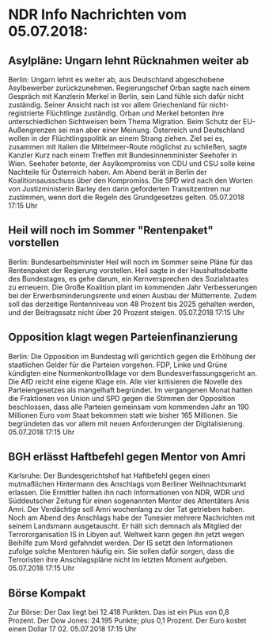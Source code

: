 # NDR Info Nachrichten vom 05.07.2018:


## Asylpläne: Ungarn lehnt Rücknahmen weiter ab
Berlin: Ungarn lehnt es weiter ab, aus Deutschland abgeschobene Asylbewerber zurückzunehmen. Regierungschef Orban sagte nach einem Gespräch mit Kanzlerin Merkel in Berlin, sein Land fühle sich dafür nicht zuständig. Seiner Ansicht nach ist vor allem Griechenland für nicht-registrierte Flüchtlinge zuständig. Orban und Merkel betonten ihre unterschiedlichen Sichtweisen beim Thema Migration. Beim Schutz der EU-Außengrenzen sei man aber einer Meinung. Österreich und Deutschland wollen in der Flüchtlingspolitik an einem Strang ziehen. Ziel sei es, zusammen mit Italien die Mittelmeer-Route möglichst zu schließen, sagte Kanzler Kurz nach einem Treffen mit Bundesinnenminister Seehofer in Wien. Seehofer betonte, der Asylkompromiss von CDU und CSU solle keine Nachteile für Österreich haben. Am Abend berät in Berlin der Koalitionsausschuss über den Kompromiss. Die SPD wird nach den Worten von Justizministerin Barley den darin geforderten Transitzentren nur zustimmen, wenn dort die Regeln des Grundgesetzes gelten. 05.07.2018 17:15 Uhr 

## Heil will noch im Sommer "Rentenpaket" vorstellen
Berlin: Bundesarbeitsminister Heil will noch im Sommer seine Pläne für das Rentenpaket der Regierung vorstellen. Heil sagte in der Haushaltsdebatte des Bundestages, es gehe darum, ein Kernversprechen des Sozialstaates zu erneuern. Die Große Koalition plant im kommenden Jahr Verbesserungen bei der Erwerbsminderungsrente und einen Ausbau der Mütterrente. Zudem soll das derzeitige Rentenniveau von 48 Prozent bis 2025 gehalten werden, und der Beitragssatz nicht über 20 Prozent steigen. 05.07.2018 17:15 Uhr 

## Opposition klagt wegen Parteienfinanzierung
Berlin: Die Opposition im Bundestag will gerichtlich gegen die Erhöhung der staatlichen Gelder für die Parteien vorgehen. FDP, Linke und Grüne kündigten eine Normenkontrollklage vor dem Bundesverfassungsgericht an. Die AfD reicht eine eigene Klage ein. Alle vier kritisieren die Novelle des Parteiengesetzes als mangelhaft begründet. Im vergangenen Monat hatten die Fraktionen von Union und SPD gegen die Stimmen der Opposition beschlossen, dass alle Parteien gemeinsam vom kommenden Jahr an 190 Millionen Euro vom Staat bekommen statt wie bisher 165 Millionen. Sie begründeten das vor allem mit neuen Anforderungen der Digitalisierung. 05.07.2018 17:15 Uhr 

## BGH erlässt Haftbefehl gegen Mentor von Amri
Karlsruhe: Der Bundesgerichtshof hat Haftbefehl gegen einen mutmaßlichen Hintermann des Anschlags vom Berliner Weihnachtsmarkt erlassen. Die Ermittler halten ihn nach Informationen von NDR, WDR und Süddeutscher Zeitung für einen sogenannten Mentor des Attentäters Anis Amri. Der Verdächtige soll Amri wochenlang zu der Tat getrieben haben. Noch am Abend des Anschlags habe der Tunesier mehrere Nachrichten mit seinem Landsmann ausgetauscht. Er hält sich demnach als Mitglied der Terrororganisation IS in Libyen auf. Weltweit kann gegen ihn jetzt wegen Beihilfe zum Mord gefahndet werden. Der IS setzt den Informationen zufolge solche Mentoren häufig ein. Sie sollen dafür sorgen, dass die Terroristen ihre Anschlagspläne nicht im letzten Moment aufgeben. 05.07.2018 17:15 Uhr 

## Börse Kompakt
Zur Börse: Der Dax liegt bei 12.418 Punkten. Das ist ein Plus  von 0,8 Prozent. Der Dow Jones: 24.195 Punkte; plus 0,1 Prozent. Der Euro kostet einen Dollar 17 02. 05.07.2018 17:15 Uhr 
